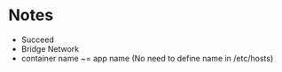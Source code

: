 # Notes

- Succeed
- Bridge Network
- container name ~= app name (No need to define name in /etc/hosts)

